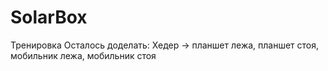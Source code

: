 # SolarBox
Тренировка
Осталось доделать: 
Хедер -> планшет лежа, планшет стоя, мобильник лежа, мобильник стоя
